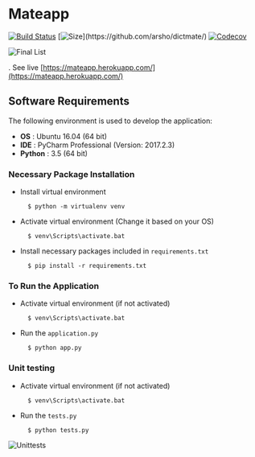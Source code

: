 Mateapp
========

[![Build Status](https://travis-ci.org/arsho/dictmate.svg?branch=master)](https://travis-ci.org/arsho/dictmate)
[![Size](https://img.shields.io/github/size/arsho/dictmate/app.py.svg?)](https://github.com/arsho/dictmate/)
[![Codecov](https://codecov.io/github/arsho/dictmate/coverage.svg?branch=master)](https://codecov.io/github/arsho/dictmate)


![Final List](Screenshot/demo_original_crop.png)

. See live [https://mateapp.herokuapp.com/](https://mateapp.herokuapp.com/)

## Software Requirements

The following environment is used to develop the application:

- **OS** : Ubuntu 16.04 (64 bit)
- **IDE** : PyCharm Professional (Version: 2017.2.3)
- **Python** : 3.5 (64 bit)

### Necessary Package Installation

- Install virtual environment

		$ python -m virtualenv venv

- Activate virtual environment (Change it based on your OS)

		$ venv\Scripts\activate.bat

- Install necessary packages included in `requirements.txt`

		$ pip install -r requirements.txt
		
		
### To Run the Application

- Activate virtual environment (if not activated)

		$ venv\Scripts\activate.bat

- Run the `application.py`

		$ python app.py

		
### Unit testing

- Activate virtual environment (if not activated)

		$ venv\Scripts\activate.bat

- Run the `tests.py`

		$ python tests.py

![Unittests](Screenshot/unittests.png)		
		
